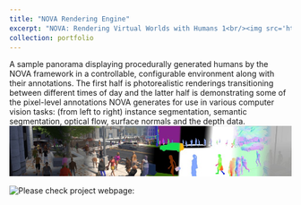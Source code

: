 ```yaml
---
title: "NOVA Rendering Engine"
excerpt: "NOVA: Rendering Virtual Worlds with Humans 1<br/><img src='https://github.com/A-Kerim/abdulrahmankerim.github.io/blob/53312356a399328ad4f4514781ff19271e47c6b2/images/portfolio01.jpg'>"
collection: portfolio
---
```


A sample panorama displaying procedurally generated humans by the NOVA framework in a controllable, configurable environment along with their annotations. The first half is photorealistic renderings transitioning between different times of day and the latter half is demonstrating some of the pixel-level annotations NOVA generates for use in various computer vision tasks: (from left to right) instance segmentation, semantic segmentation, optical flow, surface normals and the depth data.
![award01_1](https://github.com/A-Kerim/abdulrahmankerim.github.io/blob/53312356a399328ad4f4514781ff19271e47c6b2/images/portfolio01.jpg?raw=true)

![Please check project webpage:](https://graphics.cs.hacettepe.edu.tr/NOVA/)

